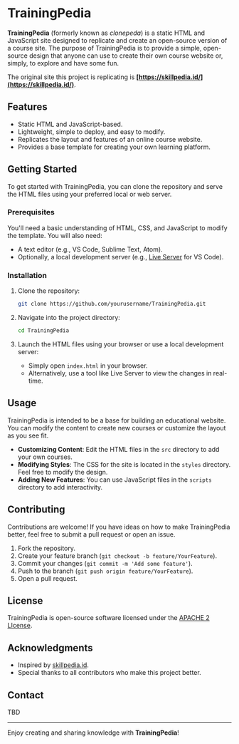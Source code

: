 # TrainingPedia

**TrainingPedia** (formerly known as *clonepeda*) is a static HTML and JavaScript site designed to replicate and create an open-source version of a course site. The purpose of TrainingPedia is to provide a simple, open-source design that anyone can use to create their own course website or, simply, to explore and have some fun.

The original site this project is replicating is **[https://skillpedia.id/](https://skillpedia.id/)**.

## Features

- Static HTML and JavaScript-based.
- Lightweight, simple to deploy, and easy to modify.
- Replicates the layout and features of an online course website.
- Provides a base template for creating your own learning platform.

## Getting Started

To get started with TrainingPedia, you can clone the repository and serve the HTML files using your preferred local or web server.

### Prerequisites

You'll need a basic understanding of HTML, CSS, and JavaScript to modify the template. You will also need:

- A text editor (e.g., VS Code, Sublime Text, Atom).
- Optionally, a local development server (e.g., [Live Server](https://marketplace.visualstudio.com/items?itemName=ritwickdey.LiveServer) for VS Code).

### Installation

1. Clone the repository:
   ```sh
   git clone https://github.com/yourusername/TrainingPedia.git
   ```

2. Navigate into the project directory:
   ```sh
   cd TrainingPedia
   ```

3. Launch the HTML files using your browser or use a local development server:
   - Simply open `index.html` in your browser.
   - Alternatively, use a tool like Live Server to view the changes in real-time.

## Usage

TrainingPedia is intended to be a base for building an educational website. You can modify the content to create new courses or customize the layout as you see fit.

- **Customizing Content**: Edit the HTML files in the `src` directory to add your own courses.
- **Modifying Styles**: The CSS for the site is located in the `styles` directory. Feel free to modify the design.
- **Adding New Features**: You can use JavaScript files in the `scripts` directory to add interactivity.

## Contributing

Contributions are welcome! If you have ideas on how to make TrainingPedia better, feel free to submit a pull request or open an issue.

1. Fork the repository.
2. Create your feature branch (`git checkout -b feature/YourFeature`).
3. Commit your changes (`git commit -m 'Add some feature'`).
4. Push to the branch (`git push origin feature/YourFeature`).
5. Open a pull request.

## License

TrainingPedia is open-source software licensed under the [APACHE 2 LIcense](LICENSE).

## Acknowledgments

- Inspired by [skillpedia.id](https://skillpedia.id).
- Special thanks to all contributors who make this project better.

## Contact
TBD

---

Enjoy creating and sharing knowledge with **TrainingPedia**!
